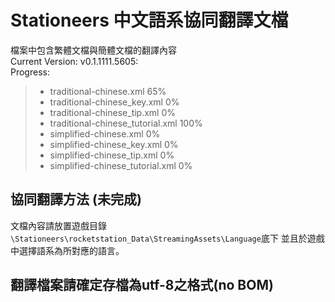 # Stationeers 中文語系協同翻譯文檔

檔案中包含繁體文檔與簡體文檔的翻譯內容<br />
Current Version: v0.1.1111.5605:<br />
Progress:<br />

> * traditional-chinese.xml 65%
> * traditional-chinese_key.xml 0%
> * traditional-chinese_tip.xml 0%
> * traditional-chinese_tutorial.xml 100%
> * simplified-chinese.xml 0%
> * simplified-chinese_key.xml 0%
> * simplified-chinese_tip.xml 0%
> * simplified-chinese_tutorial.xml 0%

## 協同翻譯方法 (未完成)
文檔內容請放置遊戲目錄`\Stationeers\rocketstation_Data\StreamingAssets\Language`底下
並且於遊戲中選擇語系為所對應的語言。

## 翻譯檔案請確定存檔為utf-8之格式(no BOM)

